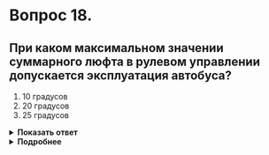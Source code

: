 # Вопрос 18.

## При каком максимальном значении суммарного люфта в рулевом управлении допускается эксплуатация автобуса?

1. 10 градусов
2. 20 градусов
3. 25 градусов

<details>
<summary><b>Показать ответ</b></summary>
Правильный ответ: 2
</details>
<details>
<summary><b>Подробнее</b></summary>
Запрещается эксплуатация любого вида автобуса, если суммарный люфт в рулевом управлении превышает значение 20°. 
(Перечень неисправностей, п. 5.3)
</details>